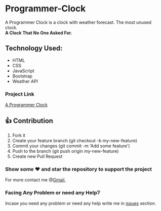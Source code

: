 # Programmer-Clock

A Programmer Clock is a clock with weather forecast. The most unused clock.<br>
<b>A Clock That No One Asked For.</b>
  
## Technology Used:

- HTML
- CSS
- JavaScript
- Bootstrap
- Weather API

### Project Link

[A Programmer Clock](https://yogeshk4124.github.io/Programmer-Clock/)

## 👍 Contribution

1. Fork it
2. Create your feature branch (git checkout -b my-new-feature)
3. Commit your changes (git commit -m 'Add some feature')
4. Push to the branch (git push origin my-new-feature)
5. Create new Pull Request

### Show some :heart: and star the repository to support the project

For more contact me @[Gmail](mailto::yogeshk4124@gmail.com),

### Facing Any Problem or need any Help:grey_question:

Incase you need any problem or need any help write me in [issues](https://github.com/Yogeshk4124/A-Programmer-Clock/issues) section.
